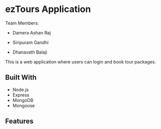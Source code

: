 # ezTours Application

Team Members:

- Damera Ashan Raj

- Siripuram Gandhi

- Dhanavath Balaji

This is a web application where users can login and book tour packages.

## Built With
- Node.js
- Express
- MongoDB
- Mongoose

## Features

